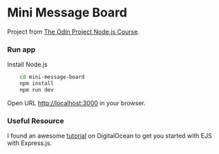 # Mini Message Board

Project from [The Odin Project Node.js Course](https://www.theodinproject.com/paths/full-stack-javascript/courses/nodejs).


### Run app

Install Node.js

```bash
    cd mini-message-board
    npm install
    npm run dev
```
Open URL [http://localhost:3000](http://localhost:3000) in your browser.

### Useful Resource

I found an awesome [tutorial](https://www.digitalocean.com/community/tutorials/how-to-use-ejs-to-template-your-node-application) on DigitalOcean to get you started with EJS with Express.js.